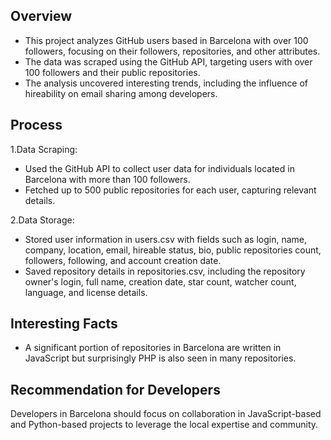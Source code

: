 ## Overview
- This project analyzes GitHub users based in Barcelona with over 100 followers, focusing on their followers, repositories, and other attributes.
- The data was scraped using the GitHub API, targeting users with over 100 followers and their public repositories.
- The analysis uncovered interesting trends, including the influence of hireability on email sharing among developers.
  
## Process
1.Data Scraping:

- Used the GitHub API to collect user data for individuals located in Barcelona with more than 100 followers.
- Fetched up to 500 public repositories for each user, capturing relevant details.

2.Data Storage:

- Stored user information in users.csv with fields such as login, name, company, location, email, hireable status, bio, public repositories count, followers, following, and account creation date.
- Saved repository details in repositories.csv, including the repository owner's login, full name, creation date, star count, watcher count, language, and license details.

## Interesting Facts

- A significant portion of repositories in Barcelona are written in JavaScript but surprisingly PHP is also seen in many repositories.

## Recommendation for Developers

Developers in Barcelona should focus on collaboration in JavaScript-based and Python-based projects to leverage the local expertise and community.
